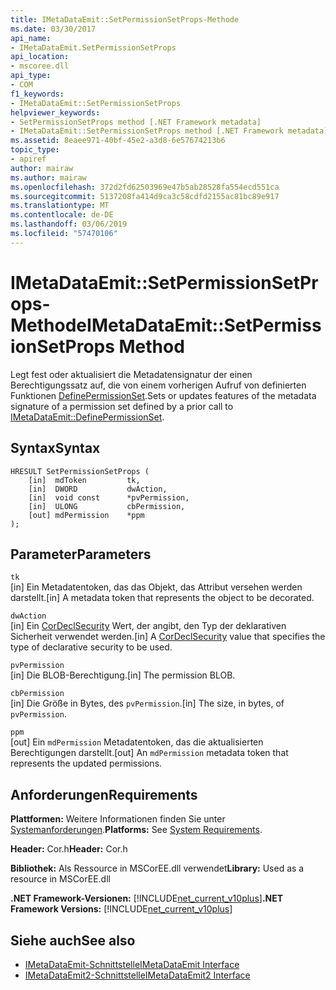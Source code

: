 ```yaml
---
title: IMetaDataEmit::SetPermissionSetProps-Methode
ms.date: 03/30/2017
api_name:
- IMetaDataEmit.SetPermissionSetProps
api_location:
- mscoree.dll
api_type:
- COM
f1_keywords:
- IMetaDataEmit::SetPermissionSetProps
helpviewer_keywords:
- SetPermissionSetProps method [.NET Framework metadata]
- IMetaDataEmit::SetPermissionSetProps method [.NET Framework metadata]
ms.assetid: 8eaee971-40bf-45e2-a3d8-6e57674213b6
topic_type:
- apiref
author: mairaw
ms.author: mairaw
ms.openlocfilehash: 372d2fd62503969e47b5ab28528fa554ecd551ca
ms.sourcegitcommit: 5137208fa414d9ca3c58cdfd2155ac81bc89e917
ms.translationtype: MT
ms.contentlocale: de-DE
ms.lasthandoff: 03/06/2019
ms.locfileid: "57470106"
---
```

# <a name="imetadataemitsetpermissionsetprops-method"></a><span data-ttu-id="f96a9-102">IMetaDataEmit::SetPermissionSetProps-Methode</span><span class="sxs-lookup"><span data-stu-id="f96a9-102">IMetaDataEmit::SetPermissionSetProps Method</span></span>
<span data-ttu-id="f96a9-103">Legt fest oder aktualisiert die Metadatensignatur der einen Berechtigungssatz auf, die von einem vorherigen Aufruf von definierten Funktionen [DefinePermissionSet](../../../../docs/framework/unmanaged-api/metadata/imetadataemit-definepermissionset-method.md).</span><span class="sxs-lookup"><span data-stu-id="f96a9-103">Sets or updates features of the metadata signature of a permission set defined by a prior call to [IMetaDataEmit::DefinePermissionSet](../../../../docs/framework/unmanaged-api/metadata/imetadataemit-definepermissionset-method.md).</span></span>  
  
## <a name="syntax"></a><span data-ttu-id="f96a9-104">Syntax</span><span class="sxs-lookup"><span data-stu-id="f96a9-104">Syntax</span></span>  
  
```  
HRESULT SetPermissionSetProps (   
    [in]  mdToken         tk,   
    [in]  DWORD           dwAction,   
    [in]  void const      *pvPermission,   
    [in]  ULONG           cbPermission,   
    [out] mdPermission    *ppm   
);  
```  
  
## <a name="parameters"></a><span data-ttu-id="f96a9-105">Parameter</span><span class="sxs-lookup"><span data-stu-id="f96a9-105">Parameters</span></span>  
 `tk`  
 <span data-ttu-id="f96a9-106">[in] Ein Metadatentoken, das das Objekt, das Attribut versehen werden darstellt.</span><span class="sxs-lookup"><span data-stu-id="f96a9-106">[in] A metadata token that represents the object to be decorated.</span></span>  
  
 `dwAction`  
 <span data-ttu-id="f96a9-107">[in] Ein [CorDeclSecurity](../../../../docs/framework/unmanaged-api/metadata/cordeclsecurity-enumeration.md) Wert, der angibt, den Typ der deklarativen Sicherheit verwendet werden.</span><span class="sxs-lookup"><span data-stu-id="f96a9-107">[in] A [CorDeclSecurity](../../../../docs/framework/unmanaged-api/metadata/cordeclsecurity-enumeration.md) value that specifies the type of declarative security to be used.</span></span>  
  
 `pvPermission`  
 <span data-ttu-id="f96a9-108">[in] Die BLOB-Berechtigung.</span><span class="sxs-lookup"><span data-stu-id="f96a9-108">[in] The permission BLOB.</span></span>  
  
 `cbPermission`  
 <span data-ttu-id="f96a9-109">[in] Die Größe in Bytes, des `pvPermission`.</span><span class="sxs-lookup"><span data-stu-id="f96a9-109">[in] The size, in bytes, of `pvPermission`.</span></span>  
  
 `ppm`  
 <span data-ttu-id="f96a9-110">[out] Ein `mdPermission` Metadatentoken, das die aktualisierten Berechtigungen darstellt.</span><span class="sxs-lookup"><span data-stu-id="f96a9-110">[out] An `mdPermission` metadata token that represents the updated permissions.</span></span>  
  
## <a name="requirements"></a><span data-ttu-id="f96a9-111">Anforderungen</span><span class="sxs-lookup"><span data-stu-id="f96a9-111">Requirements</span></span>  
 <span data-ttu-id="f96a9-112">**Plattformen:** Weitere Informationen finden Sie unter [Systemanforderungen](../../../../docs/framework/get-started/system-requirements.md).</span><span class="sxs-lookup"><span data-stu-id="f96a9-112">**Platforms:** See [System Requirements](../../../../docs/framework/get-started/system-requirements.md).</span></span>  
  
 <span data-ttu-id="f96a9-113">**Header:** Cor.h</span><span class="sxs-lookup"><span data-stu-id="f96a9-113">**Header:** Cor.h</span></span>  
  
 <span data-ttu-id="f96a9-114">**Bibliothek:** Als Ressource in MSCorEE.dll verwendet</span><span class="sxs-lookup"><span data-stu-id="f96a9-114">**Library:** Used as a resource in MSCorEE.dll</span></span>  
  
 <span data-ttu-id="f96a9-115">**.NET Framework-Versionen:** [!INCLUDE[net_current_v10plus](../../../../includes/net-current-v10plus-md.md)]</span><span class="sxs-lookup"><span data-stu-id="f96a9-115">**.NET Framework Versions:** [!INCLUDE[net_current_v10plus](../../../../includes/net-current-v10plus-md.md)]</span></span>  
  
## <a name="see-also"></a><span data-ttu-id="f96a9-116">Siehe auch</span><span class="sxs-lookup"><span data-stu-id="f96a9-116">See also</span></span>
- [<span data-ttu-id="f96a9-117">IMetaDataEmit-Schnittstelle</span><span class="sxs-lookup"><span data-stu-id="f96a9-117">IMetaDataEmit Interface</span></span>](../../../../docs/framework/unmanaged-api/metadata/imetadataemit-interface.md)
- [<span data-ttu-id="f96a9-118">IMetaDataEmit2-Schnittstelle</span><span class="sxs-lookup"><span data-stu-id="f96a9-118">IMetaDataEmit2 Interface</span></span>](../../../../docs/framework/unmanaged-api/metadata/imetadataemit2-interface.md)
